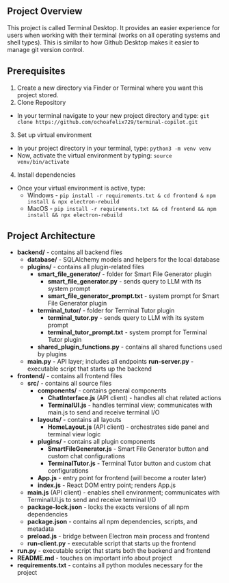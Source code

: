 ## Project Overview

This project is called Terminal Desktop. It provides an easier experience for users when working with their terminal (works on all operating systems and shell types). This is similar to how Github Desktop makes it easier to manage git version control.

## Prerequisites

1. Create a new directory via Finder or Terminal where you want this project stored.
2. Clone Repository
- In your terminal navigate to your new project directory and type: ```git clone https://github.com/ochoafelix729/terminal-copilot.git```
3. Set up virtual environment
- In your project directory in your terminal, type: ```python3 -m venv venv```
- Now, activate the virtual environment by typing: ```source venv/bin/activate```
4. Install dependencies
- Once your virtual environment is active, type:
    - Windows - ```pip install -r requirements.txt & cd frontend & npm install & npx electron-rebuild```
    - MacOS - ```pip install -r requirements.txt && cd frontend && npm install && npx electron-rebuild```



## Project Architecture

- **backend/** - contains all backend files
    - **database/** - SQLAlchemy models and helpers for the local database
    - **plugins/** - contains all plugin-related files
        - **smart_file_generator/** - folder for Smart File Generator plugin
            - **smart_file_generator.py** - sends query to LLM with its system prompt
            - **smart_file_generator_prompt.txt** - system prompt for Smart File Generator plugin
        - **terminal_tutor/** - folder for Terminal Tutor plugin
            - **terminal_tutor.py** - sends query to LLM with its system prompt
            - **terminal_tutor_prompt.txt** - system prompt for Terminal Tutor plugin
        - **shared_plugin_functions.py** - contains all shared functions used by plugins
    - **main.py** - API layer; includes all endpoints
    **run-server.py** - executable script that starts up the backend
- **frontend/** - contains all frontend files
    - **src/** - contains all source files
        - **components/** - contains general components
            - **ChatInterface.js** (API client) - handles all chat related actions
            - **TerminalUI.js** - handles terminal view; communicates with main.js to send and receive terminal I/O
        - **layouts/** - contains all layouts
            - **HomeLayout.js** (API client) - orchestrates side panel and terminal view logic
        - **plugins/** - contains all plugin components
            - **SmartFileGenerator.js** - Smart File Generator button and custom chat configurations
            - **TerminalTutor.js** - Terminal Tutor button and custom chat configurations
        - **App.js** - entry point for frontend (will become a router later)
        - **index.js** - React DOM entry point; renders App.js
    - **main.js** (API client) - enables shell environment; communicates with TerminalUI.js to send and receive terminal I/O
    - **package-lock.json** - locks the exacts versions of all npm dependencies
    - **package.json** - contains all npm dependencies, scripts, and metadata
    - **preload.js** - bridge between Electron main process and frontend
    - **run-client.py** - executable script that starts up the frontend
- **run.py** - executable script that starts both the backend and frontend
- **README.md** - touches on important info about project
- **requirements.txt** - contains all python modules necessary for the project
